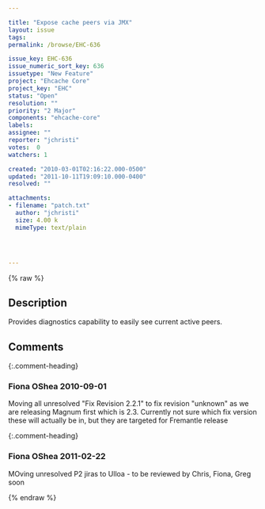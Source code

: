 ```yaml
---

title: "Expose cache peers via JMX"
layout: issue
tags: 
permalink: /browse/EHC-636

issue_key: EHC-636
issue_numeric_sort_key: 636
issuetype: "New Feature"
project: "Ehcache Core"
project_key: "EHC"
status: "Open"
resolution: ""
priority: "2 Major"
components: "ehcache-core"
labels: 
assignee: ""
reporter: "jchristi"
votes:  0
watchers: 1

created: "2010-03-01T02:16:22.000-0500"
updated: "2011-10-11T19:09:10.000-0400"
resolved: ""

attachments:
- filename: "patch.txt"
  author: "jchristi"
  size: 4.00 k
  mimeType: text/plain




---
```


{% raw %}

## Description

<div markdown="1" class="description">

Provides diagnostics capability to easily see current active peers.

</div>

## Comments


{:.comment-heading}
### **Fiona OShea** <span class="date">2010-09-01</span>

<div markdown="1" class="comment">

Moving all unresolved "Fix Revision 2.2.1" to fix revision "unknown" as we are releasing Magnum first which is 2.3. Currently not sure which fix version these will actually be in, but they are targeted for Fremantle release

</div>


{:.comment-heading}
### **Fiona OShea** <span class="date">2011-02-22</span>

<div markdown="1" class="comment">

MOving unresolved P2 jiras to Ulloa - to be reviewed by Chris, Fiona, Greg soon

</div>



{% endraw %}
